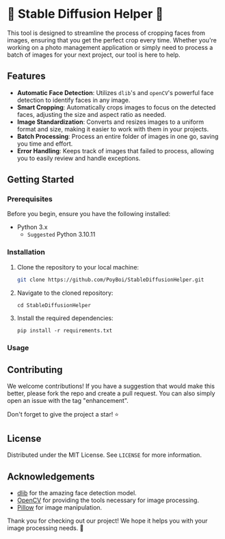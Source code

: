 # 📸 Stable Diffusion Helper 🎨

This tool is designed to streamline the process of cropping faces from images, ensuring that you get the perfect crop every time. Whether you're working on a photo management application or simply need to process a batch of images for your next project, our tool is here to help.

## Features

- **Automatic Face Detection**: Utilizes `dlib`'s and `openCV`'s powerful face detection to identify faces in any image.
- **Smart Cropping**: Automatically crops images to focus on the detected faces, adjusting the size and aspect ratio as needed.
- **Image Standardization**: Converts and resizes images to a uniform format and size, making it easier to work with them in your projects.
- **Batch Processing**: Process an entire folder of images in one go, saving you time and effort.
- **Error Handling**: Keeps track of images that failed to process, allowing you to easily review and handle exceptions.

## Getting Started

### Prerequisites

Before you begin, ensure you have the following installed:
- Python 3.x
  - `Suggested` Python 3.10.11

### Installation

1. Clone the repository to your local machine:
   ```bash
   git clone https://github.com/PoyBoi/StableDiffusionHelper.git
   ```
2. Navigate to the cloned repository:
   ```
   cd StableDiffusionHelper
   ```
3. Install the required dependencies:
   ```
   pip install -r requirements.txt
   ```

### Usage

## Contributing

We welcome contributions! If you have a suggestion that would make this better, please fork the repo and create a pull request. You can also simply open an issue with the tag "enhancement".

Don't forget to give the project a star! ⭐

## License

Distributed under the MIT License. See `LICENSE` for more information.

## Acknowledgements


- [dlib](https://dlib.net/) for the amazing face detection model.
- [OpenCV](https://opencv.org) for providing the tools necessary for image processing.
- [Pillow](https://python-pillow.org/) for image manipulation.

Thank you for checking out our project! We hope it helps you with your image processing needs. 🚀